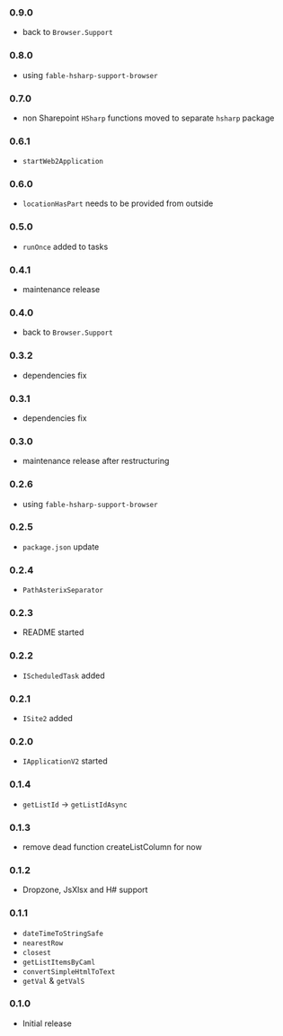 ### 0.9.0
* back to `Browser.Support`
### 0.8.0
* using `fable-hsharp-support-browser`
### 0.7.0
* non Sharepoint `HSharp` functions moved to separate `hsharp` package
### 0.6.1
* `startWeb2Application`
### 0.6.0
* `locationHasPart` needs to be provided from outside

### 0.5.0
* `runOnce` added to tasks

### 0.4.1
* maintenance release

### 0.4.0
* back to `Browser.Support`

### 0.3.2
* dependencies fix

### 0.3.1
* dependencies fix

### 0.3.0
* maintenance release after restructuring

### 0.2.6
* using `fable-hsharp-support-browser`

### 0.2.5
* `package.json` update

### 0.2.4
* `PathAsterixSeparator`

### 0.2.3
* README started

### 0.2.2
* `IScheduledTask` added

### 0.2.1
* `ISite2` added

### 0.2.0
* `IApplicationV2` started

### 0.1.4
* `getListId` -> `getListIdAsync`

### 0.1.3
* remove dead function createListColumn for now

### 0.1.2
* Dropzone, JsXlsx and H# support

### 0.1.1
* `dateTimeToStringSafe`
* `nearestRow`
* `closest`
* `getListItemsByCaml`
* `convertSimpleHtmlToText`
* `getVal` & `getValS`

### 0.1.0
* Initial release
